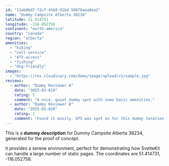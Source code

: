 ```yaml
---
id: "11eb06d7-f2cf-4568-91bd-58678aea8ea2"
name: "Dummy Campsite Alberta 38234"
latitude: 51.414731
longitude: -116.052758
continent: "north-america"
country: "canada"
region: "alberta"
amenities:
  - "hiking"
  - "cell-service"
  - "ATV-access"
  - "fishing"
  - "dog-friendly"
images:
  - "https://res.cloudinary.com/demo/image/upload/v1/sample.jpg"
reviews:
  - author: "Dummy Reviewer A"
    date: "2025-03-019"
    rating: 5
    comment: "A nice, quiet dummy spot with some basic amenities."
  - author: "Dummy Reviewer B"
    date: "2025-01-020"
    rating: 2
    comment: "Found it easily. GPS was spot on for this dummy location."
---
```


This is a **dummy description** for Dummy Campsite Alberta 38234, generated for the proof of concept.

It provides a serene environment, perfect for demonstrating how SvelteKit can handle a large number of static pages. The coordinates are 51.414731, -116.052758.
